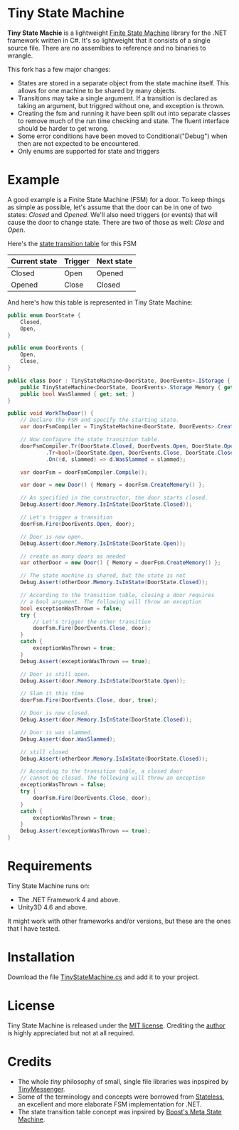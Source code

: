 # Tiny State Machine

**Tiny State Machie** is a lightweight [Finite State Machine](http://t.co/)
library for the .NET framework written in C#. It's so lightweight
that it consists of a single source file. There are no assemlbies to reference
and no binaries to wrangle.

This fork has a few major changes:
* States are stored in a separate object from the state machine itself. This allows for one machine to be shared by many objects.
* Transitions may take a single argument. If a transition is declared as taking an argument, but triggred without one, and exception is thrown.
* Creating the fsm and running it have been split out into separate classes to remove much of the run time checking and state. The fluent interface 
  should be harder to get wrong.
* Some error conditions have been moved to Conditional("Debug") when then are not expected to be encountered.
* Only enums are supported for state and triggers

# Example
A good example is a Finite State Machine (FSM) for a door. To keep
things as simple as possible, let's assume that the door can be in one
of two states: *Closed* and *Opened*. We'll also need triggers (or events)
that will cause the door to change state. There are two of those as well:
*Close* and *Open*.

Here's the [state transition table](https://en.wikipedia.org/wiki/State_transition_table) for this FSM

| Current state | Trigger | Next state |
| --- | --- | --- |
| Closed | Open  | Opened |
| Opened | Close | Closed |

And here's how this table is represented in Tiny State Machine:

~~~c#
public enum DoorState {
    Closed,
    Open,
}

public enum DoorEvents {
    Open,
    Close,
}

public class Door : TinyStateMachine<DoorState, DoorEvents>.IStorage {
    public TinyStateMachine<DoorState, DoorEvents>.Storage Memory { get; set; }
    public bool WasSlammed { get; set; }
}

public void WorkTheDoor() {
    // Declare the FSM and specify the starting state.
    var doorFsmCompiler = TinyStateMachine<DoorState, DoorEvents>.Create<Door>(DoorState.Closed);

    // Now configure the state transition table.
    doorFsmCompiler.Tr(DoorState.Closed, DoorEvents.Open, DoorState.Open)
            .Tr<bool>(DoorState.Open, DoorEvents.Close, DoorState.Closed)
            .On((d, slammed) => d.WasSlammed = slammed);

    var doorFsm = doorFsmCompiler.Compile();

    var door = new Door() { Memory = doorFsm.CreateMemory() };

    // As specified in the constructor, the door starts closed.
    Debug.Assert(door.Memory.IsInState(DoorState.Closed));

    // Let's trigger a transition
    doorFsm.Fire(DoorEvents.Open, door);

    // Door is now open.
    Debug.Assert(door.Memory.IsInState(DoorState.Open));

    // create as many doors as needed
    var otherDoor = new Door() { Memory = doorFsm.CreateMemory() };

    // The state machine is shared, but the state is not
    Debug.Assert(otherDoor.Memory.IsInState(DoorState.Closed));

    // According to the transition table, closing a door requires
    // a bool argument. The following will throw an exception
    bool exceptionWasThrown = false;
    try {
        // Let's trigger the other transition
        doorFsm.Fire(DoorEvents.Close, door);
    }
    catch {
        exceptionWasThrown = true;
    }
    Debug.Assert(exceptionWasThrown == true);

    // Door is still open.
    Debug.Assert(door.Memory.IsInState(DoorState.Open));

    // Slam it this time
    doorFsm.Fire(DoorEvents.Close, door, true);

    // Door is now closed.
    Debug.Assert(door.Memory.IsInState(DoorState.Closed));

    // Door is was slammed.
    Debug.Assert(door.WasSlammed);

    // still closed
    Debug.Assert(otherDoor.Memory.IsInState(DoorState.Closed));

    // According to the transition table, a closed door
    // cannot be closed. The following will throw an exception
    exceptionWasThrown = false;
    try {
        doorFsm.Fire(DoorEvents.Close, door);
    }
    catch {
        exceptionWasThrown = true;
    }
    Debug.Assert(exceptionWasThrown == true);
}
~~~


# Requirements
Tiny State Machine runs on:

*   The .NET Framework 4 and above.
*   Unity3D 4.6 and above.

It might work with other frameworks and/or versions, but these are
the ones that I have tested.

# Installation
Download the file [TinyStateMachine.cs](https://github.com/MhmmdAb/TinyStateMachine/blob/master/TinyStateMachine.cs)
and add it to your project.

# License
Tiny State Machine is released under the [MIT license](https://github.com/MhmmdAb/TinyStateMachine/blob/master/LICENSE).
Crediting the [author](http://m16h.com) is highly appreciated but not at all
required.

# Credits
  * The whole *tiny* philosophy of small, single file libraries was inpspired by
    [TinyMessenger](https://github.com/grumpydev/TinyMessenger).
  * Some of the terminology and concepts were borrowed from
    [Stateless](https://github.com/dotnet-state-machine/stateless), an
excellent and more elaborate FSM implementation for .NET.
  * The state transition table concept was inpsired by
    [Boost's Meta State Machine](http://www.boost.org/doc/libs/release/libs/msm/).
